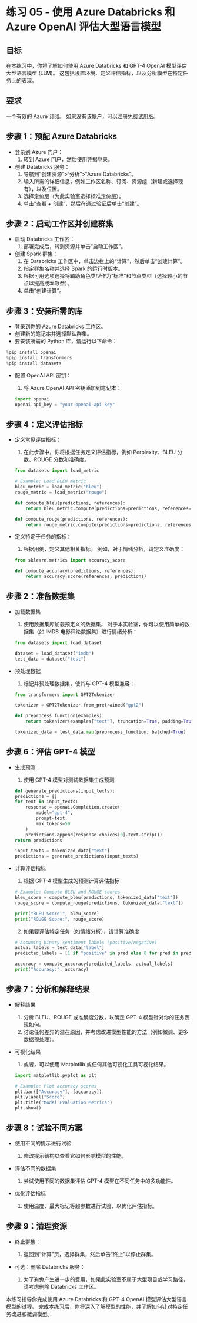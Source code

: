 # 练习 05 - 使用 Azure Databricks 和 Azure OpenAI 评估大型语言模型

## 目标
在本练习中，你将了解如何使用 Azure Databricks 和 GPT-4 OpenAI 模型评估大型语言模型 (LLM)。 这包括设置环境、定义评估指标，以及分析模型在特定任务上的表现。

## 要求
一个有效的 Azure 订阅。 如果没有该帐户，可以注册[免费试用版](https://azure.microsoft.com/en-us/free/)。

## 步骤 1：预配 Azure Databricks
- 登录到 Azure 门户：
    1. 转到 Azure 门户，然后使用凭据登录。
- 创建 Databricks 服务：
    1. 导航到“创建资源”>“分析”>“Azure Databricks”。
    2. 输入所需的详细信息，例如工作区名称、订阅、资源组（新建或选择现有），以及位置。
    3. 选择定价层（为此实验室选择标准定价层）。
    4. 单击“查看 + 创建”，然后在通过验证后单击“创建”。

## 步骤 2：启动工作区并创建群集
- 启动 Databricks 工作区：
    1. 部署完成后，转到资源并单击“启动工作区”。
- 创建 Spark 群集：
    1. 在 Databricks 工作区中，单击边栏上的“计算”，然后单击“创建计算”。
    2. 指定群集名称并选择 Spark 的运行时版本。
    3. 根据可用选项选择将辅助角色类型作为“标准”和节点类型（选择较小的节点以提高成本效益）。
    4. 单击“创建计算”。

## 步骤 3：安装所需的库

- 登录到你的 Azure Databricks 工作区。
- 创建新的笔记本并选择默认群集。
- 要安装所需的 Python 库，请运行以下命令：

```python
%pip install openai
%pip install transformers
%pip install datasets
```

- 配置 OpenAI API 密钥：
    1. 将 Azure OpenAI API 密钥添加到笔记本：

    ```python
    import openai
    openai.api_key = "your-openai-api-key"
    ```

## 步骤 4：定义评估指标
- 定义常见评估指标：
    1. 在此步骤中，你将根据任务定义评估指标，例如 Perplexity、BLEU 分数、ROUGE 分数和准确度。

    ```python
    from datasets import load_metric

    # Example: Load BLEU metric
    bleu_metric = load_metric("bleu")
    rouge_metric = load_metric("rouge")

    def compute_bleu(predictions, references):
        return bleu_metric.compute(predictions=predictions, references=references)

    def compute_rouge(predictions, references):
        return rouge_metric.compute(predictions=predictions, references=references)
    ```

- 定义特定于任务的指标：
    1. 根据用例，定义其他相关指标。 例如，对于情绪分析，请定义准确度：

    ```python
    from sklearn.metrics import accuracy_score

    def compute_accuracy(predictions, references):
        return accuracy_score(references, predictions)
    ```

## 步骤 2：准备数据集
- 加载数据集
    1. 使用数据集库加载预定义的数据集。 对于本实验室，你可以使用简单的数据集（如 IMDB 电影评论数据集）进行情绪分析：

    ```python
    from datasets import load_dataset

    dataset = load_dataset("imdb")
    test_data = dataset["test"]
    ```

- 预处理数据
    1. 标记并预处理数据集，使其与 GPT-4 模型兼容：

    ```python
    from transformers import GPT2Tokenizer

    tokenizer = GPT2Tokenizer.from_pretrained("gpt2")

    def preprocess_function(examples):
        return tokenizer(examples["text"], truncation=True, padding=True)

    tokenized_data = test_data.map(preprocess_function, batched=True)
    ```

## 步骤 6：评估 GPT-4 模型
- 生成预测：
    1. 使用 GPT-4 模型对测试数据集生成预测

    ```python
    def generate_predictions(input_texts):
    predictions = []
    for text in input_texts:
        response = openai.Completion.create(
            model="gpt-4",
            prompt=text,
            max_tokens=50
        )
        predictions.append(response.choices[0].text.strip())
    return predictions

    input_texts = tokenized_data["text"]
    predictions = generate_predictions(input_texts)
    ```

- 计算评估指标
    1. 根据 GPT-4 模型生成的预测计算评估指标

    ```python
    # Example: Compute BLEU and ROUGE scores
    bleu_score = compute_bleu(predictions, tokenized_data["text"])
    rouge_score = compute_rouge(predictions, tokenized_data["text"])

    print("BLEU Score:", bleu_score)
    print("ROUGE Score:", rouge_score)
    ```

    2. 如果要评估特定任务（如情绪分析），请计算准确度

    ```python
    # Assuming binary sentiment labels (positive/negative)
    actual_labels = test_data["label"]
    predicted_labels = [1 if "positive" in pred else 0 for pred in predictions]

    accuracy = compute_accuracy(predicted_labels, actual_labels)
    print("Accuracy:", accuracy)
    ```

## 步骤 7：分析和解释结果

- 解释结果
    1. 分析 BLEU、ROUGE 或准确度分数，以确定 GPT-4 模型针对你的任务表现如何。
    2. 讨论任何差异的潜在原因，并考虑改进模型性能的方法（例如微调、更多数据预处理）。

- 可视化结果
    1. 或者，可以使用 Matplotlib 或任何其他可视化工具可视化结果。

    ```python
    import matplotlib.pyplot as plt

    # Example: Plot accuracy scores
    plt.bar(["Accuracy"], [accuracy])
    plt.ylabel("Score")
    plt.title("Model Evaluation Metrics")
    plt.show()
    ```

## 步骤 8：试验不同方案

- 使用不同的提示进行试验
    1. 修改提示结构以查看它如何影响模型的性能。

- 评估不同的数据集
    1. 尝试使用不同的数据集评估 GPT-4 模型在不同任务中的多功能性。

- 优化评估指标
    1. 使用温度、最大标记等超参数进行试验，以优化评估指标。

## 步骤 9：清理资源
- 终止群集：
    1. 返回到“计算”页，选择群集，然后单击“终止”以停止群集。

- 可选：删除 Databricks 服务：
    1. 为了避免产生进一步的费用，如果此实验室不属于大型项目或学习路径，请考虑删除 Databricks 工作区。

本练习指导你完成使用 Azure Databricks 和 GPT-4 OpenAI 模型评估大型语言模型的过程。 完成本练习后，你将深入了解模型的性能，并了解如何针对特定任务改进和微调模型。
